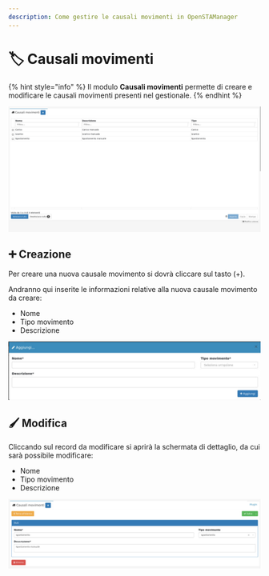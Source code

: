 ```yaml
---
description: Come gestire le causali movimenti in OpenSTAManager
---
```


# 🏷 Causali movimenti

{% hint style="info" %}
Il modulo **Causali movimenti** permette di creare e modificare le causali movimenti presenti nel gestionale.
{% endhint %}

![](<../../../.gitbook/assets/image (40) (1).png>)

## ➕ Creazione

Per creare una nuova causale movimento si dovrà cliccare sul tasto (+).

Andranno qui inserite le informazioni relative alla nuova causale movimento da creare:

* Nome
* Tipo movimento
* Descrizione

![](<../../../.gitbook/assets/image (55) (1).png>)

## 🖌️ Modifica

Cliccando sul record da modificare si aprirà la schermata di dettaglio, da cui sarà possibile modificare:

* Nome
* Tipo movimento
* Descrizione

![](<../../../.gitbook/assets/image (91) (2).png>)
